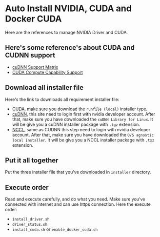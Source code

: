 # Auto Install NVIDIA, CUDA and Docker CUDA

Here are the references to manage NVIDIA Driver and CUDA.

## Here's some reference's about CUDA and CUDNN support

+ [cuDNN Support Matrix](https://docs.nvidia.com/deeplearning/sdk/cudnn-support-matrix/index.html)
+ [CUDA Compute Capability Support](https://developer.nvidia.com/cuda-gpus)

## Download all installer file

Here's the link to downloads all requirement installer file:

+ [CUDA](https://developer.nvidia.com/cuda-downloads), make sure you download the `runfile (local)` installer type.
+ [cuDNN](https://developer.nvidia.com/cudnn), this site need to login first with nvidia developer account. After that, make sure you have downloaded the `cuDNN Library for Linux`. It will be give you a cuDNN installer package with `.tgz` extension.
+ [NCCL](https://developer.nvidia.com/nccl/nccl-download), same as CUDNN this step need to login with nvidia developer account. After that, make sure you have downloaded the `O/S agnostic local installer`. It will be give you a NCCL installer package with `.txz` extension.

## Put it all together

Put the three installer file that you've downloaded in `installer` directory.

## Execute order

Read and execute carefully, and do what you need. Make sure you've connected with internet and can use https connection. Here the execute order:

+ `install_driver.sh`
+ `driver_status.sh`
+ `install_cuda.sh` or `enable_docker_cuda.sh`
